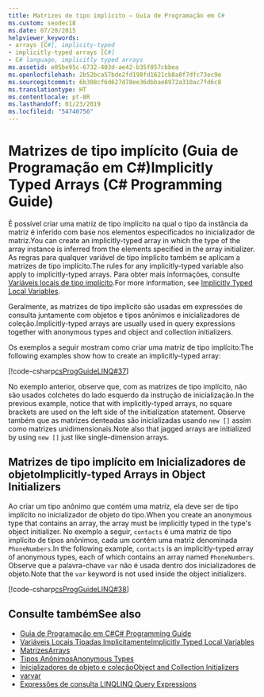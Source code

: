 ```yaml
---
title: Matrizes de tipo implícito – Guia de Programação em C#
ms.custom: seodec18
ms.date: 07/20/2015
helpviewer_keywords:
- arrays [C#], implicity-typed
- implicitly-typed arrays [C#]
- C# language, implicitly typed arrays
ms.assetid: e05be95c-6732-403d-ae42-b35f057cbbea
ms.openlocfilehash: 2b52bca57bde2fd198fd1621cb8a8f7dfc73ec9e
ms.sourcegitcommit: 6b308cf6d627d78ee36dbbae8972a310ac7fd6c8
ms.translationtype: HT
ms.contentlocale: pt-BR
ms.lasthandoff: 01/23/2019
ms.locfileid: "54740756"
---
```

# <a name="implicitly-typed-arrays-c-programming-guide"></a><span data-ttu-id="07080-102">Matrizes de tipo implícito (Guia de Programação em C#)</span><span class="sxs-lookup"><span data-stu-id="07080-102">Implicitly Typed Arrays (C# Programming Guide)</span></span>

<span data-ttu-id="07080-103">É possível criar uma matriz de tipo implícito na qual o tipo da instância da matriz é inferido com base nos elementos especificados no inicializador de matriz.</span><span class="sxs-lookup"><span data-stu-id="07080-103">You can create an implicitly-typed array in which the type of the array instance is inferred from the elements specified in the array initializer.</span></span> <span data-ttu-id="07080-104">As regras para qualquer variável de tipo implícito também se aplicam a matrizes de tipo implícito.</span><span class="sxs-lookup"><span data-stu-id="07080-104">The rules for any implicitly-typed variable also apply to implicitly-typed arrays.</span></span> <span data-ttu-id="07080-105">Para obter mais informações, consulte [Variáveis locais de tipo implícito](../../../csharp/programming-guide/classes-and-structs/implicitly-typed-local-variables.md).</span><span class="sxs-lookup"><span data-stu-id="07080-105">For more information, see [Implicitly Typed Local Variables](../../../csharp/programming-guide/classes-and-structs/implicitly-typed-local-variables.md).</span></span>  
  
 <span data-ttu-id="07080-106">Geralmente, as matrizes de tipo implícito são usadas em expressões de consulta juntamente com objetos e tipos anônimos e inicializadores de coleção.</span><span class="sxs-lookup"><span data-stu-id="07080-106">Implicitly-typed arrays are usually used in query expressions together with anonymous types and object and collection initializers.</span></span>  
  
 <span data-ttu-id="07080-107">Os exemplos a seguir mostram como criar uma matriz de tipo implícito:</span><span class="sxs-lookup"><span data-stu-id="07080-107">The following examples show how to create an implicitly-typed array:</span></span>  
  
 [!code-csharp[csProgGuideLINQ#37](../../../csharp/programming-guide/arrays/codesnippet/CSharp/implicitly-typed-arrays_1.cs)]  
  
 <span data-ttu-id="07080-108">No exemplo anterior, observe que, com as matrizes de tipo implícito, não são usados colchetes do lado esquerdo da instrução de inicialização.</span><span class="sxs-lookup"><span data-stu-id="07080-108">In the previous example, notice that with implicitly-typed arrays, no square brackets are used on the left side of the initialization statement.</span></span> <span data-ttu-id="07080-109">Observe também que as matrizes denteadas são inicializadas usando `new []` assim como matrizes unidimensionais.</span><span class="sxs-lookup"><span data-stu-id="07080-109">Note also that jagged arrays are initialized by using `new []` just like single-dimension arrays.</span></span>  
  
## <a name="implicitly-typed-arrays-in-object-initializers"></a><span data-ttu-id="07080-110">Matrizes de tipo implícito em Inicializadores de objeto</span><span class="sxs-lookup"><span data-stu-id="07080-110">Implicitly-typed Arrays in Object Initializers</span></span>

 <span data-ttu-id="07080-111">Ao criar um tipo anônimo que contém uma matriz, ela deve ser de tipo implícito no inicializador de objeto do tipo.</span><span class="sxs-lookup"><span data-stu-id="07080-111">When you create an anonymous type that contains an array, the array must be implicitly typed in the type's object initializer.</span></span> <span data-ttu-id="07080-112">No exemplo a seguir, `contacts` é uma matriz de tipo implícito de tipos anônimos, cada um contém uma matriz denominada `PhoneNumbers`.</span><span class="sxs-lookup"><span data-stu-id="07080-112">In the following example, `contacts` is an implicitly-typed array of anonymous types, each of which contains an array named `PhoneNumbers`.</span></span> <span data-ttu-id="07080-113">Observe que a palavra-chave `var` não é usada dentro dos inicializadores de objeto.</span><span class="sxs-lookup"><span data-stu-id="07080-113">Note that the `var` keyword is not used inside the object initializers.</span></span>  
  
 [!code-csharp[csProgGuideLINQ#38](../../../csharp/programming-guide/arrays/codesnippet/CSharp/implicitly-typed-arrays_2.cs)]  
  
## <a name="see-also"></a><span data-ttu-id="07080-114">Consulte também</span><span class="sxs-lookup"><span data-stu-id="07080-114">See also</span></span>

- [<span data-ttu-id="07080-115">Guia de Programação em C#</span><span class="sxs-lookup"><span data-stu-id="07080-115">C# Programming Guide</span></span>](../../../csharp/programming-guide/index.md)
- [<span data-ttu-id="07080-116">Variáveis Locais Tipadas Implicitamente</span><span class="sxs-lookup"><span data-stu-id="07080-116">Implicitly Typed Local Variables</span></span>](../../../csharp/programming-guide/classes-and-structs/implicitly-typed-local-variables.md)
- [<span data-ttu-id="07080-117">Matrizes</span><span class="sxs-lookup"><span data-stu-id="07080-117">Arrays</span></span>](../../../csharp/programming-guide/arrays/index.md)
- [<span data-ttu-id="07080-118">Tipos Anônimos</span><span class="sxs-lookup"><span data-stu-id="07080-118">Anonymous Types</span></span>](../../../csharp/programming-guide/classes-and-structs/anonymous-types.md)
- [<span data-ttu-id="07080-119">Inicializadores de objeto e coleção</span><span class="sxs-lookup"><span data-stu-id="07080-119">Object and Collection Initializers</span></span>](../../../csharp/programming-guide/classes-and-structs/object-and-collection-initializers.md)
- [<span data-ttu-id="07080-120">var</span><span class="sxs-lookup"><span data-stu-id="07080-120">var</span></span>](../../../csharp/language-reference/keywords/var.md)
- [<span data-ttu-id="07080-121">Expressões de consulta LINQ</span><span class="sxs-lookup"><span data-stu-id="07080-121">LINQ Query Expressions</span></span>](../../../csharp/programming-guide/linq-query-expressions/index.md)
